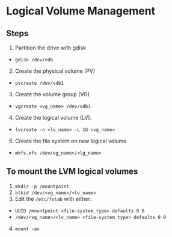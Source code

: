 # Logical Volume Management

## Steps
1. Partition the drive with gdisk
  - `gdisk /dev/vdb`
2. Create the physical volume (PV)
  - `pvcreate /dev/vdb1`
3. Create the volume group (VG)
  - `vgcreate <vg_name> /dev/vdb1` 
4. Create the logical volume (LV).
  - `lvcreate -n <lv_name> -L 1G <vg_name>`
5. Create the file system on new logical volume
  - `mkfs.xfs /dev/vg_name>/<lg_name>`

## To mount the LVM logical volumes
1. `mkdir -p /mountpoint`
2. `blkid /dev/<vg_name>/<lv_name>`
3. Edit the `/etc/fstab` with either:
  - `UUID /mountpoint <file-system_type> defaults 0 0`
  - `/dev/<vg_name>/<lv_name> <file-system_type> defaults 0 0`
4. `mount -av`
